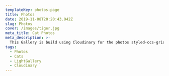 ```yaml
---
templateKey: photos-page
title: Photos
date: 2019-11-08T20:20:43.942Z
slug: Photos
cover: /images/tiger.jpg
meta_title: Cat Photos
meta_description: >-
  This Gallery is build using Cloudinary for the photos styled-ccs-grid for display and ImageGallery for the photo Gallery window display.
tags:
  - Photos
  - Cats
  - LightGallery
  - Cloudinary
---
```


